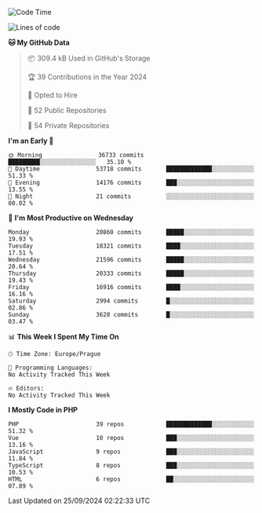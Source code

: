 <!--START_SECTION:waka-->
![Code Time](http://img.shields.io/badge/Code%20Time-1%2C583%20hrs%2058%20mins-blue)

![Lines of code](https://img.shields.io/badge/From%20Hello%20World%20I%27ve%20Written-32.9%20million%20lines%20of%20code-blue)

**🐱 My GitHub Data** 

> 📦 309.4 kB Used in GitHub's Storage 
 > 
> 🏆 39 Contributions in the Year 2024
 > 
> 💼 Opted to Hire
 > 
> 📜 52 Public Repositories 
 > 
> 🔑 54 Private Repositories 
 > 
**I'm an Early 🐤** 

```text
🌞 Morning                36733 commits       █████████░░░░░░░░░░░░░░░░   35.10 % 
🌆 Daytime                53718 commits       █████████████░░░░░░░░░░░░   51.33 % 
🌃 Evening                14176 commits       ███░░░░░░░░░░░░░░░░░░░░░░   13.55 % 
🌙 Night                  21 commits          ░░░░░░░░░░░░░░░░░░░░░░░░░   00.02 % 
```
📅 **I'm Most Productive on Wednesday** 

```text
Monday                   20860 commits       █████░░░░░░░░░░░░░░░░░░░░   19.93 % 
Tuesday                  18321 commits       ████░░░░░░░░░░░░░░░░░░░░░   17.51 % 
Wednesday                21596 commits       █████░░░░░░░░░░░░░░░░░░░░   20.64 % 
Thursday                 20333 commits       █████░░░░░░░░░░░░░░░░░░░░   19.43 % 
Friday                   16916 commits       ████░░░░░░░░░░░░░░░░░░░░░   16.16 % 
Saturday                 2994 commits        █░░░░░░░░░░░░░░░░░░░░░░░░   02.86 % 
Sunday                   3628 commits        █░░░░░░░░░░░░░░░░░░░░░░░░   03.47 % 
```


📊 **This Week I Spent My Time On** 

```text
🕑︎ Time Zone: Europe/Prague

💬 Programming Languages: 
No Activity Tracked This Week

🔥 Editors: 
No Activity Tracked This Week
```

**I Mostly Code in PHP** 

```text
PHP                      39 repos            █████████████░░░░░░░░░░░░   51.32 % 
Vue                      10 repos            ███░░░░░░░░░░░░░░░░░░░░░░   13.16 % 
JavaScript               9 repos             ███░░░░░░░░░░░░░░░░░░░░░░   11.84 % 
TypeScript               8 repos             ███░░░░░░░░░░░░░░░░░░░░░░   10.53 % 
HTML                     6 repos             ██░░░░░░░░░░░░░░░░░░░░░░░   07.89 % 
```




 Last Updated on 25/09/2024 02:22:33 UTC
<!--END_SECTION:waka-->
<!--
**AlexKratky/AlexKratky** is a ✨ _special_ ✨ repository because its `README.md` (this file) appears on your GitHub profile.

Here are some ideas to get you started:

- 🔭 I’m currently working on ...
- 🌱 I’m currently learning ...
- 👯 I’m looking to collaborate on ...
- 🤔 I’m looking for help with ...
- 💬 Ask me about ...
- 📫 How to reach me: ...
- 😄 Pronouns: ...
- ⚡ Fun fact: ...
-->
